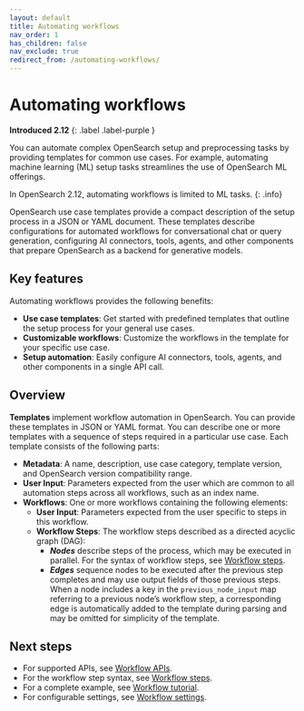 ```yaml
---
layout: default
title: Automating workflows
nav_order: 1
has_children: false
nav_exclude: true
redirect_from: /automating-workflows/
---
```


# Automating workflows
**Introduced 2.12**
{: .label .label-purple }

You can automate complex OpenSearch setup and preprocessing tasks by providing templates for common use cases. For example, automating machine learning (ML) setup tasks streamlines the use of OpenSearch ML offerings.

In OpenSearch 2.12, automating workflows is limited to ML tasks.
{: .info}

OpenSearch use case templates provide a compact description of the setup process in a JSON or YAML document. These templates describe configurations for automated workflows for conversational chat or query generation, configuring AI connectors, tools, agents, and other components that prepare OpenSearch as a backend for generative models. 

## Key features

Automating workflows provides the following benefits:

* **Use case templates**: Get started with predefined templates that outline the setup process for your general use cases.
* **Customizable workflows**: Customize the workflows in the template for your specific use case.
* **Setup automation**: Easily configure AI connectors, tools, agents, and other components in a single API call.

## Overview

**Templates** implement workflow automation in OpenSearch. You can provide these templates in JSON or YAML format. You can describe one or more templates with a sequence of steps required in a particular use case. Each template consists of the following parts:

* **Metadata**: A name, description, use case category, template version, and OpenSearch version compatibility range.
* **User Input**: Parameters expected from the user which are common to all automation steps across all workflows, such as an index name.
* **Workflows**: One or more workflows containing the following elements:
    * **User Input**:  Parameters expected from the user specific to steps in this workflow.
    * **Workflow Steps**: The workflow steps described as a directed acyclic graph (DAG):  
        * ***Nodes*** describe steps of the process, which may be executed in parallel. For the syntax of workflow steps, see [Workflow steps]({{site.url}}{{site.baseurl}}/automating-workflows/workflow-steps/). 
        * ***Edges*** sequence nodes to be executed after the previous step completes and may use output fields of those previous steps. When a node includes a key in the `previous_node_input` map referring to a previous node’s workflow step, a corresponding edge is automatically added to the template during parsing and may be omitted for simplicity of the template.

## Next steps

- For supported APIs, see [Workflow APIs]({{site.url}}{{site.baseurl}}/automating-workflows/api/index/).
- For the workflow step syntax, see [Workflow steps]({{site.url}}{{site.baseurl}}/automating-workflows/workflow-steps/).  
- For a complete example, see [Workflow tutorial]({{site.url}}{{site.baseurl}}/automating-workflows/workflow-tutorial/).
- For configurable settings, see [Workflow settings]({{site.url}}{{site.baseurl}}/automating-workflows/workflow-settings/).
